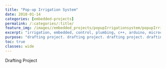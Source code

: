 ```yaml
---
title: "Pop-up Irrigation System"
date: 2018-01-14
categories: [embedded-projects]
permalink: /:categories/:title/
feature_img: /images//embedded_projects/popupIrrigationsystem/popupIrrigationsystem_img00.jpg
excerpt: "irrigation, embedded, control, plumbing, c++, arduino, microcontroller"
purpose: "drafting project. drafting project. drafting project. drafting project. drafting project. drafting project. drafting project. drafting project. drafting project. drafting project."
toc: true
classes: wide 
---
```

Drafting Project
